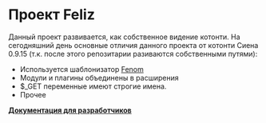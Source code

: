 Проект Feliz
============

Данный проект развивается, как собственное видение котонти. 
На сегодняшний день основные отличия данного проекта от котонти Сиена 0.9.15 (т.к. после этого репозитарии разиваются собственными путями):

* Используется шаблонизатор [Fenom](https://github.com/fenom-template/fenom/tree/master/docs/ru)
* Модули и плагины объединены в расширения
* $_GET переменные имеют строгие имена.
* Прочее

**[Документация для разработчиков](https://github.com/esclkm/cotonti-2/tree/master/docs/ru/readme.md)**